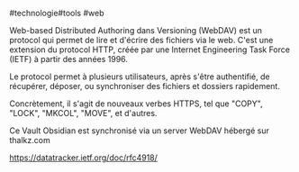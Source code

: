 #technologie#tools #web

Web-based Distributed Authoring dans Versioning (WebDAV) est un protocol qui permet de lire et d'écrire des fichiers via le web. C'est une extension du protocol HTTP, créée par une Internet Engineering Task Force (IETF) à partir des années 1996.

Le protocol permet à plusieurs utilisateurs, après s'être authentifié, de récupérer, déposer, ou synchroniser des fichiers et dossiers rapidement.

Concrètement, il s'agit de nouveaux verbes HTTPS, tel que "COPY", "LOCK", "MKCOL", "MOVE", et d'autres.

Ce Vault Obsidian est synchronisé via un server WebDAV hébergé sur thalkz.com

https://datatracker.ietf.org/doc/rfc4918/